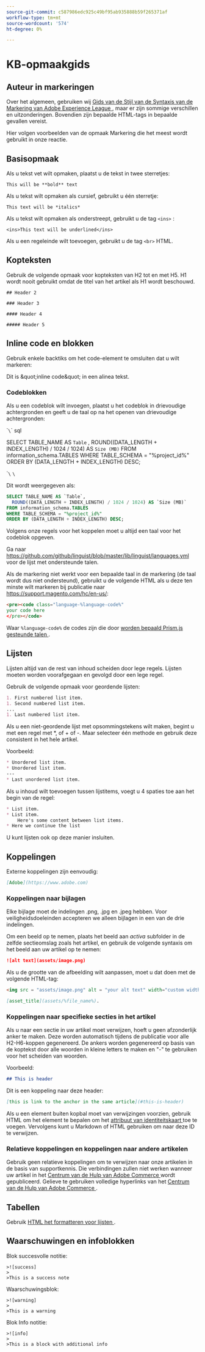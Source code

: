 ```yaml
---
source-git-commit: c587986edc925c49bf95ab935888b59f265371af
workflow-type: tm+mt
source-wordcount: '574'
ht-degree: 0%

---
```

# KB-opmaakgids

## Auteur in markeringen

Over het algemeen, gebruiken wij [ Gids van de Stijl van de Syntaxis van de Markering van Adobe Experience League ](https://experienceleague.adobe.com/docs/authoring-guide-exl/using/markdown/syntax-style-guide.html?lang=en), maar er zijn sommige verschillen en uitzonderingen. Bovendien zijn bepaalde HTML-tags in bepaalde gevallen vereist.

Hier volgen voorbeelden van de opmaak Markering die het meest wordt gebruikt in onze reactie.

## Basisopmaak

Als u tekst vet wilt opmaken, plaatst u de tekst in twee sterretjes:

`This will be **bold** text`

Als u tekst wilt opmaken als cursief, gebruikt u één sterretje:

`This text will be *italics*`

Als u tekst wilt opmaken als onderstreept, gebruikt u de tag `<ins>` :

`<ins>This text will be underlined</ins>`

Als u een regeleinde wilt toevoegen, gebruikt u de tag `<br>` HTML.


## Kopteksten

Gebruik de volgende opmaak voor kopteksten van H2 tot en met H5. H1 wordt nooit gebruikt omdat de titel van het artikel als H1 wordt beschouwd.

`## Header 2 `

`### Header 3 `

`#### Header 4`

`##### Header 5`

## Inline code en blokken

Gebruik enkele backtiks om het code-element te omsluiten dat u wilt markeren:

Dit is \&quot;inline code\&quot; in een alinea tekst.

### Codeblokken

Als u een codeblok wilt invoegen, plaatst u het codeblok in drievoudige achtergronden en geeft u de taal op na het openen van drievoudige achtergronden:

\``\`\` sql

SELECT TABLE_NAME AS `Table` ,
ROUND((DATA_LENGTH + INDEX_LENGTH) / 1024 / 1024) AS `Size (MB)`
FROM information_schema.TABLES
WHERE TABLE_SCHEMA = &quot;%project_id%&quot;
ORDER BY (DATA_LENGTH + INDEX_LENGTH) DESC;

\``\` `\`

Dit wordt weergegeven als:

```sql
SELECT TABLE_NAME AS `Table`,
  ROUND((DATA_LENGTH + INDEX_LENGTH) / 1024 / 1024) AS `Size (MB)`
FROM information_schema.TABLES
WHERE TABLE_SCHEMA = "%project_id%"
ORDER BY (DATA_LENGTH + INDEX_LENGTH) DESC;
```

Volgens onze regels voor het koppelen moet u altijd een taal voor het codeblok opgeven.

Ga naar https://github.com/github/linguist/blob/master/lib/linguist/languages.yml voor de lijst met ondersteunde talen.

Als de markering niet werkt voor een bepaalde taal in de markering (de taal wordt dus niet ondersteund), gebruikt u de volgende HTML als u deze ten minste wilt markeren bij publicatie naar https://support.magento.com/hc/en-us/:

```html
<pre><code class="language-%language-code%"
your code here
</pre></code>
```

Waar ``%language-code%`` de codes zijn die door [ worden bepaald Prism.js gesteunde talen ](https://prismjs.com/#supported-languages).

## Lijsten

Lijsten altijd van de rest van inhoud scheiden door lege regels. Lijsten moeten worden voorafgegaan en gevolgd door een lege regel.

Gebruik de volgende opmaak voor geordende lijsten:

```markdown
1. First numbered list item.
1. Second numbered list item.
...
1. Last numbered list item.
```

Als u een niet-geordende lijst met opsommingstekens wilt maken, begint u met een regel met *, of + of -. Maar selecteer één methode en gebruik deze consistent in het hele artikel.

Voorbeeld:

```markdown
* Unordered list item.
* Unordered list item.
---
* Last unordered list item.
```

Als u inhoud wilt toevoegen tussen lijstitems, voegt u 4 spaties toe aan het begin van de regel:

```markdown
* List item.
* List item.
    Here's some content between list items.
* Here we continue the list
```

U kunt lijsten ook op deze manier insluiten.

## Koppelingen

Externe koppelingen zijn eenvoudig:

```markdown
[Adobe](https://www.adobe.com)
```

### Koppelingen naar bijlagen

Elke bijlage moet de indelingen .png, .jpg en .jpeg hebben. Voor veiligheidsdoeleinden accepteren we alleen bijlagen in een van de drie indelingen.

Om een beeld op te nemen, plaats het beeld aan *activa* subfolder in de zelfde sectieomslag zoals het artikel, en gebruik de volgende syntaxis om het beeld aan uw artikel op te nemen:

```markdown
![alt text](assets/image.png)
```

Als u de grootte van de afbeelding wilt aanpassen, moet u dat doen met de volgende HTML-tag:

```html
<img src = "assets/image.png" alt = "your alt text" width="custom width, ex: 250px">
```

```markdown
[asset_title](assets/%file_name%).
```

### Koppelingen naar specifieke secties in het artikel

Als u naar een sectie in uw artikel moet verwijzen, hoeft u geen afzonderlijk anker te maken. Deze worden automatisch tijdens de publicatie voor alle H2-H6-koppen gegenereerd. De ankers worden gegenereerd op basis van de koptekst door alle woorden in kleine letters te maken en &quot;-&quot; te gebruiken voor het scheiden van woorden.

Voorbeeld:

```markdown
## This is header
```

Dit is een koppeling naar deze header:

```markdown
[this is link to the anchor in the same article](#this-is-header)
```

Als u een element buiten kopbal moet van verwijzingen voorzien, gebruik HTML om het element te bepalen om het [ attribuut van identiteitskaart ](https://www.w3schools.com/html/html_id.asp) toe te voegen. Vervolgens kunt u Markdown of HTML gebruiken om naar deze ID te verwijzen.

### Relatieve koppelingen en koppelingen naar andere artikelen

Gebruik geen relatieve koppelingen om te verwijzen naar onze artikelen in de basis van supportkennis. Die verbindingen zullen niet werken wanneer uw artikel in het [ Centrum van de Hulp van Adobe Commerce ](https://support.magento.com/hc/en-us) wordt gepubliceerd.
Gelieve te gebruiken volledige hyperlinks van het [ Centrum van de Hulp van Adobe Commerce ](https://support.magento.com/hc/en-us).


## Tabellen

Gebruik [ HTML het formatteren voor lijsten ](https://www.w3schools.com/html/html_tables.asp).


## Waarschuwingen en infoblokken

Blok succesvolle notitie:

```
>![success]
>
>This is a success note
```

Waarschuwingsblok:

```
>![warning]
>
>This is a warning
```

Blok Info notitie:

```
>![info]
>
>This is a block with additional info
```
